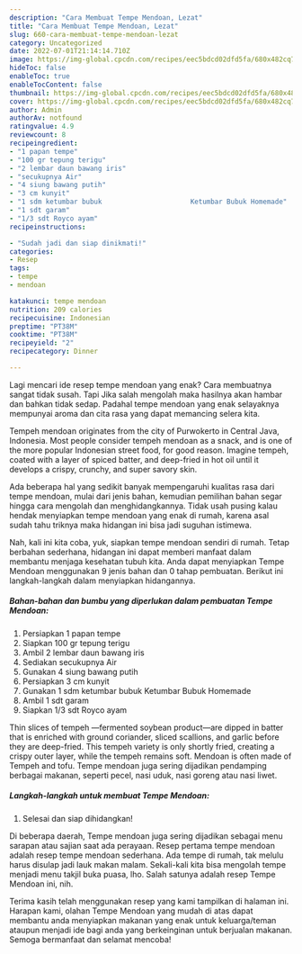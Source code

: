 ```yaml
---
description: "Cara Membuat Tempe Mendoan, Lezat"
title: "Cara Membuat Tempe Mendoan, Lezat"
slug: 660-cara-membuat-tempe-mendoan-lezat
category: Uncategorized
date: 2022-07-01T21:14:14.710Z
image: https://img-global.cpcdn.com/recipes/eec5bdcd02dfd5fa/680x482cq70/tempe-mendoan-foto-resep-utama.jpg
hideToc: false
enableToc: true
enableTocContent: false
thumbnail: https://img-global.cpcdn.com/recipes/eec5bdcd02dfd5fa/680x482cq70/tempe-mendoan-foto-resep-utama.jpg
cover: https://img-global.cpcdn.com/recipes/eec5bdcd02dfd5fa/680x482cq70/tempe-mendoan-foto-resep-utama.jpg
author: Admin
authorAv: notfound
ratingvalue: 4.9
reviewcount: 8
recipeingredient:
- "1 papan tempe"
- "100 gr tepung terigu"
- "2 lembar daun bawang iris"
- "secukupnya Air"
- "4 siung bawang putih"
- "3 cm kunyit"
- "1 sdm ketumbar bubuk                      Ketumbar Bubuk Homemade"
- "1 sdt garam"
- "1/3 sdt Royco ayam"
recipeinstructions:

- "Sudah jadi dan siap dinikmati!"
categories:
- Resep
tags:
- tempe
- mendoan

katakunci: tempe mendoan 
nutrition: 209 calories
recipecuisine: Indonesian
preptime: "PT38M"
cooktime: "PT38M"
recipeyield: "2"
recipecategory: Dinner

---
```



Lagi mencari ide resep tempe mendoan yang enak? Cara membuatnya sangat tidak susah. Tapi Jika salah mengolah maka hasilnya akan hambar dan bahkan tidak sedap. Padahal tempe mendoan yang enak selayaknya mempunyai aroma dan cita rasa yang dapat memancing selera kita.


Tempeh mendoan originates from the city of Purwokerto in Central Java, Indonesia. Most people consider tempeh mendoan as a snack, and is one of the more popular Indonesian street food, for good reason. Imagine tempeh, coated with a layer of spiced batter, and deep-fried in hot oil until it develops a crispy, crunchy, and super savory skin.

Ada beberapa hal yang sedikit banyak mempengaruhi kualitas rasa dari tempe mendoan, mulai dari jenis bahan, kemudian pemilihan bahan segar hingga cara mengolah dan menghidangkannya. Tidak usah pusing kalau hendak menyiapkan tempe mendoan yang enak di rumah, karena asal sudah tahu triknya maka hidangan ini bisa jadi suguhan istimewa.


Nah, kali ini kita coba, yuk, siapkan tempe mendoan sendiri di rumah. Tetap berbahan sederhana, hidangan ini dapat memberi manfaat dalam membantu menjaga kesehatan tubuh kita. Anda dapat menyiapkan Tempe Mendoan menggunakan 9 jenis bahan dan 0 tahap pembuatan. Berikut ini langkah-langkah dalam menyiapkan hidangannya.

<!--inarticleads1-->

##### Bahan-bahan dan bumbu yang diperlukan dalam pembuatan Tempe Mendoan:

1. Persiapkan 1 papan tempe
1. Siapkan 100 gr tepung terigu
1. Ambil 2 lembar daun bawang iris
1. Sediakan secukupnya Air
1. Gunakan 4 siung bawang putih
1. Persiapkan 3 cm kunyit
1. Gunakan 1 sdm ketumbar bubuk                      Ketumbar Bubuk Homemade
1. Ambil 1 sdt garam
1. Siapkan 1/3 sdt Royco ayam


Thin slices of tempeh —fermented soybean product—are dipped in batter that is enriched with ground coriander, sliced scallions, and garlic before they are deep-fried. This tempeh variety is only shortly fried, creating a crispy outer layer, while the tempeh remains soft. Mendoan is often made of Tempeh and tofu. Tempe mendoan juga sering dijadikan pendamping berbagai makanan, seperti pecel, nasi uduk, nasi goreng atau nasi liwet. 

<!--inarticleads2-->

##### Langkah-langkah untuk membuat Tempe Mendoan:


1. Selesai dan siap dihidangkan!

Di beberapa daerah, Tempe mendoan juga sering dijadikan sebagai menu sarapan atau sajian saat ada perayaan. Resep pertama tempe mendoan adalah resep tempe mendoan sederhana. Ada tempe di rumah, tak melulu harus disulap jadi lauk makan malam. Sekali-kali kita bisa mengolah tempe menjadi menu takjil buka puasa, lho. Salah satunya adalah resep Tempe Mendoan ini, nih. 

Terima kasih telah menggunakan resep yang kami tampilkan di halaman ini. Harapan kami, olahan Tempe Mendoan yang mudah di atas dapat membantu anda menyiapkan makanan yang enak untuk keluarga/teman ataupun menjadi ide bagi anda yang berkeinginan untuk berjualan makanan. Semoga bermanfaat dan selamat mencoba!
